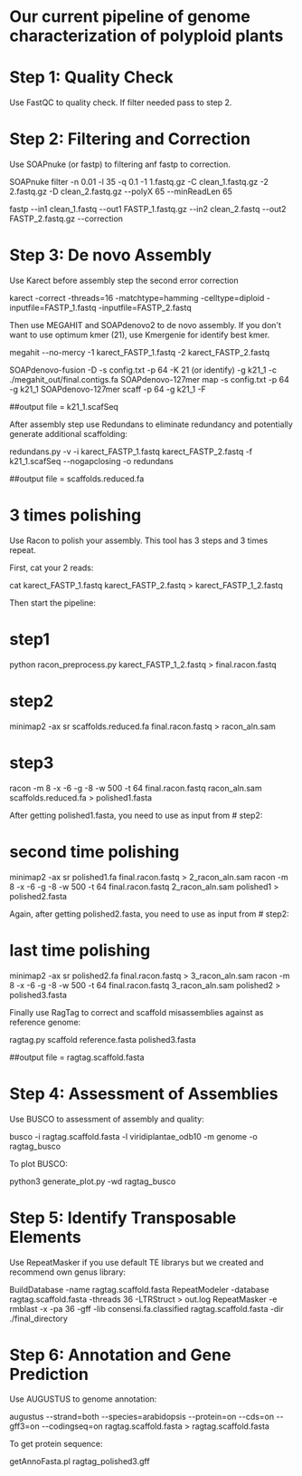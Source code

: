 # Our current pipeline of genome characterization of polyploid plants

# Step 1: Quality Check

Use FastQC to quality check. If filter needed pass to step 2.

# Step 2: Filtering and Correction

Use SOAPnuke (or fastp) to filtering anf fastp to correction.

SOAPnuke filter -n 0.01 -l 35 -q 0.1 -1 1.fastq.gz -C clean_1.fastq.gz -2 2.fastq.gz -D clean_2.fastq.gz --polyX 65 --minReadLen 65

fastp --in1 clean_1.fastq --out1 FASTP_1.fastq.gz --in2 clean_2.fastq --out2 FASTP_2.fastq.gz --correction

# Step 3: De novo Assembly 

Use Karect before assembly step the second error correction

karect -correct -threads=16 -matchtype=hamming -celltype=diploid -inputfile=FASTP_1.fastq -inputfile=FASTP_2.fastq

Then use MEGAHIT and SOAPdenovo2 to de novo assembly. If you don't want to use optimum kmer (21), use Kmergenie for identify best kmer.

megahit --no-mercy -1 karect_FASTP_1.fastq -2 karect_FASTP_2.fastq

SOAPdenovo-fusion -D -s config.txt -p 64 -K 21 (or identify) -g k21_1 -c ./megahit_out/final.contigs.fa
SOAPdenovo-127mer map -s config.txt -p 64 -g k21_1
SOAPdenovo-127mer scaff -p 64 -g k21_1 -F

##output file = k21_1.scafSeq

After assembly step use Redundans to eliminate redundancy and potentially generate additional scaffolding:

redundans.py -v -i karect_FASTP_1.fastq karect_FASTP_2.fastq -f k21_1.scafSeq  --nogapclosing -o redundans

##output file = scaffolds.reduced.fa


# 3 times polishing

Use Racon to polish your assembly. This tool has 3 steps and 3 times repeat. 

First, cat your 2 reads: 

cat karect_FASTP_1.fastq  karect_FASTP_2.fastq > karect_FASTP_1_2.fastq 

Then start the pipeline:

# step1 
python racon_preprocess.py karect_FASTP_1_2.fastq > final.racon.fastq

# step2 
minimap2 -ax sr scaffolds.reduced.fa final.racon.fastq > racon_aln.sam

# step3 
racon -m 8 -x -6 -g -8 -w 500 -t 64 final.racon.fastq racon_aln.sam scaffolds.reduced.fa > polished1.fasta

After getting polished1.fasta, you need to use as input from # step2:

# second time polishing

minimap2 -ax sr polished1.fa final.racon.fastq > 2_racon_aln.sam
racon -m 8 -x -6 -g -8 -w 500 -t 64 final.racon.fastq 2_racon_aln.sam polished1 > polished2.fasta

Again, after getting polished2.fasta, you need to use as input from # step2:

# last time polishing

minimap2 -ax sr polished2.fa final.racon.fastq > 3_racon_aln.sam
racon -m 8 -x -6 -g -8 -w 500 -t 64 final.racon.fastq 3_racon_aln.sam polished2 > polished3.fasta

Finally use RagTag to correct and scaffold misassemblies against as reference genome:

ragtag.py scaffold reference.fasta polished3.fasta

##output file = ragtag.scaffold.fasta


# Step 4: Assessment of Assemblies

Use BUSCO to assessment of assembly and quality:

busco -i ragtag.scaffold.fasta -l viridiplantae_odb10 -m genome -o ragtag_busco

To plot BUSCO:

python3 generate_plot.py -wd ragtag_busco 


# Step 5: Identify Transposable Elements

Use RepeatMasker if you use default TE librarys but we created and recommend own genus library:

BuildDatabase -name ragtag.scaffold.fasta
RepeatModeler -database ragtag.scaffold.fasta -threads 36 -LTRStruct > out.log
RepeatMasker -e rmblast -x -pa 36 -gff -lib consensi.fa.classified ragtag.scaffold.fasta -dir ./final_directory


# Step 6: Annotation and Gene Prediction

Use AUGUSTUS to genome annotation:

augustus --strand=both --species=arabidopsis --protein=on --cds=on --gff3=on --codingseq=on ragtag.scaffold.fasta > ragtag.scaffold.fasta

To get protein sequence:

getAnnoFasta.pl ragtag_polished3.gff







